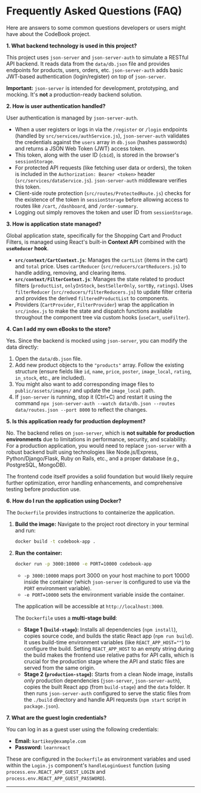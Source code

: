 # Frequently Asked Questions (FAQ)

Here are answers to some common questions developers or users might have about the CodeBook project.

**1. What backend technology is used in this project?**

This project uses `json-server` and `json-server-auth` to simulate a RESTful API backend. It reads data from the `data/db.json` file and provides endpoints for products, users, orders, etc. `json-server-auth` adds basic JWT-based authentication (login/register) on top of `json-server`.

**Important:** `json-server` is intended for development, prototyping, and mocking. It's **not** a production-ready backend solution.

**2. How is user authentication handled?**

User authentication is managed by `json-server-auth`.
*   When a user registers or logs in via the `/register` or `/login` endpoints (handled by `src/services/authService.js`), `json-server-auth` validates the credentials against the `users` array in `db.json` (hashes passwords) and returns a JSON Web Token (JWT) access token.
*   This token, along with the user ID (`cbid`), is stored in the browser's `sessionStorage`.
*   For protected API requests (like fetching user data or orders), the token is included in the `Authorization: Bearer <token>` header (`src/services/dataService.js`). `json-server-auth` middleware verifies this token.
*   Client-side route protection (`src/routes/ProtectedRoute.js`) checks for the existence of the token in `sessionStorage` before allowing access to routes like `/cart`, `/dashboard`, and `/order-summary`.
*   Logging out simply removes the token and user ID from `sessionStorage`.

**3. How is application state managed?**

Global application state, specifically for the Shopping Cart and Product Filters, is managed using React's built-in **Context API** combined with the **`useReducer` hook**.

*   **`src/context/CartContext.js`**: Manages the `cartList` (items in the cart) and `total` price. Uses `cartReducer` (`src/reducers/cartReducers.js`) to handle adding, removing, and clearing items.
*   **`src/context/FilterContext.js`**: Manages the state related to product filters (`productList`, `onlyInStock`, `bestSellerOnly`, `sortBy`, `ratings`). Uses `filterReducer` (`src/reducers/filterReducers.js`) to update filter criteria and provides the derived `filteredProductList` to components.
*   Providers (`CartProvider`, `FilterProvider`) wrap the application in `src/index.js` to make the state and dispatch functions available throughout the component tree via custom hooks (`useCart`, `useFilter`).

**4. Can I add my own eBooks to the store?**

Yes. Since the backend is mocked using `json-server`, you can modify the data directly:

1.  Open the `data/db.json` file.
2.  Add new product objects to the `"products"` array. Follow the existing structure (ensure fields like `id`, `name`, `price`, `poster`, `image_local`, `rating`, `in_stock`, etc., are included).
3.  You might also want to add corresponding image files to `public/assets/images/` and update the `image_local` path.
4.  If `json-server` is running, stop it (Ctrl+C) and restart it using the command `npx json-server-auth --watch data/db.json --routes data/routes.json --port 8000` to reflect the changes.

**5. Is this application ready for production deployment?**

No. The backend relies on `json-server`, which is **not suitable for production environments** due to limitations in performance, security, and scalability. For a production application, you would need to replace `json-server` with a robust backend built using technologies like Node.js/Express, Python/Django/Flask, Ruby on Rails, etc., and a proper database (e.g., PostgreSQL, MongoDB).

The frontend code itself provides a solid foundation but would likely require further optimization, error handling enhancements, and comprehensive testing before production use.

**6. How do I run the application using Docker?**

The `Dockerfile` provides instructions to containerize the application.

1.  **Build the image:** Navigate to the project root directory in your terminal and run:
    ```bash
    docker build -t codebook-app .
    ```
2.  **Run the container:**
    ```bash
    docker run -p 3000:10000 -e PORT=10000 codebook-app
    ```
    *   `-p 3000:10000` maps port 3000 on your host machine to port 10000 inside the container (which `json-server` is configured to use via the `PORT` environment variable).
    *   `-e PORT=10000` sets the environment variable inside the container.

    The application will be accessible at `http://localhost:3000`.

    The `Dockerfile` uses a **multi-stage build**:
    *   **Stage 1 (`build-stage`):** Installs all dependencies (`npm install`), copies source code, and builds the static React app (`npm run build`). It uses build-time environment variables (like `REACT_APP_HOST=""`) to configure the build. Setting `REACT_APP_HOST` to an empty string during the build makes the frontend use relative paths for API calls, which is crucial for the production stage where the API and static files are served from the same origin.
    *   **Stage 2 (`production-stage`):** Starts from a clean Node image, installs *only* production dependencies (`json-server`, `json-server-auth`), copies the built React app (from `build-stage`) and the `data` folder. It then runs `json-server-auth` configured to serve the static files from the `./build` directory and handle API requests (`npm start` script in `package.json`).

**7. What are the guest login credentials?**

You can log in as a guest user using the following credentials:
*   **Email:** `kartikey@example.com`
*   **Password:** `learnreact`

These are configured in the `Dockerfile` as environment variables and used within the `Login.js` component's `handleLoginGuest` function (using `process.env.REACT_APP_GUEST_LOGIN` and `process.env.REACT_APP_GUEST_PASSWORD`).

---